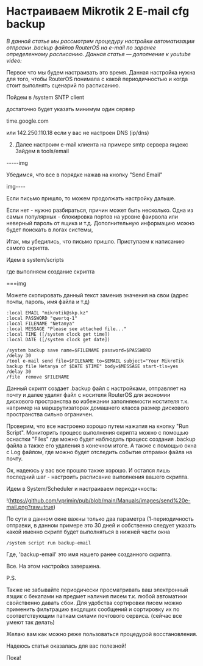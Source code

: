# Настраиваем Mikrotik 2 E-mail cfg backup

*В данной статье мы рассмотрим процедуру настройки автоматизации отправки .backup файлов RouterOS на e-mail по заранее определенному расписанию. Данная статья — дополнение к youtube video:*
 
 Первое что мы будем настраивать это время. Данная настройка нужна для того, чтобы RouterOS понимала с какой периодичностью и когда стоит выполнять сценарий по расписанию.

Пойдем в 
 /system SNTP client

достаточно будет указать минимум один сервер

time.google.com

или 142.250.110.18 если у вас не настроен DNS (ip/dns)

2. Далее настроим e-mail клиента на примере smtp сервера яндекс
Зайдем в tools/email

-----img


Убедимся, что все в порядке  нажав на кнопку "Send Email" 

img----

Если письмо пришло, то можем продолжать настройку дальше. 

Если нет - нужно разбираться, причин может быть несколько. Одна из самых популярных - блокировка портов на уровне фаирвола или неверный пароль от ящика и т.д. Дополнительную информацию можно будет поискать в логах системы,

Итак, мы убедились,  что письмо пришло. Приступаем к написанию самого скрипта.

Идем в system/scripts 

где выполняем создание скрипта

===img

Можете скопировать данный текст заменив значения на свои 
(адрес почты, пароль, имя файла и т.д)

```
:local EMAIL "mikrotik@skp.kz"
:local PASSWORD "qwertq-1"
:local FILENAME "Netanya"
:local MESSAGE "Please see attached file..."
:local TIME ([/system clock get time])
:local DATE ([/system clock get date])

/system backup save name=$FILENAME password=$PASSWORD
/delay 30
/tool e-mail send file=$FILENAME to=$EMAIL subject="Your MikroTik backup file Netanya of $DATE $TIME" body=$MESSAGE start-tls=yes
/delay 30
/file  remove $FILENAME
```
Данный скрипт создает .backup файл с настройками, отправляет на почту и далее удалят файл с носителя RouterOS для экономии дискового пространства во избежании заполняемости ностителя т.к. например на маршрутизаторах домашнего класса размер дискового пространства сильно ограничен.


Проверим, что все настроено хорошо путем нажатия на кнопку "Run Script". Мониторить процесс выполнения скрипта можно с помощью оснастки "Files" где можно будет наблюдать процесс создания .backup файла а также его удаления в конечном итоге. А также с помощью окна с Log файлом, где можно будет отследить событие отправки файла на почту.

Ок, надеюсь у вас все прошло также хорошо. И остался лишь последний шаг - настроить расписание выполнения вашего скрипта. 

Идем в System/Scheduler и настраиваем периодичность:


!(https://github.com/vprimin/pub/blob/main/Manuals/images/send%20e-mail.png?raw=true)

По сути в данном окне важны только два параметра (1-периодичность отправки, в данном примере это 30 дней и собственно следует указать какой именно скрипт будет выполняться в нижней части окна 

```
/system script run backup-email
```
Где, 'backup-email' это имя нашего ранее созданного скрипта.

Все. На этом настройка завершена.

P.S.

Также не забывайте периодически просматривать ваш электронный язщик с бекапами на предмет наличия писем т.к. любой автоматики свойственно давать сбои. Для удобства сортировки писем можно применить фильтрацию входящих сообщений и сортировку их по соответствующим папкам силами почтового сервиса. (сейчас все умеют так делать)

Желаю вам как можно реже пользоваться процедурой восстановления.

Надеюсь статья оказалась для вас полезной!

Пока!